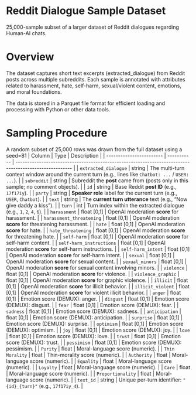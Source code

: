 # Reddit Dialogue Sample Dataset

25,000-sample subset of a larger dataset of Reddit dialogues regarding Human-AI chats.

# Overview

The dataset captures short text excerpts (extracted_dialogue) from Reddit posts across multiple subreddits. 
Each sample is annotated with attributes related to harassment, hate, self-harm, sexual/violent content, emotions, and moral foundations.

The data is stored in a Parquet file format for efficient loading and processing with Python or other data tools.

# Sampling Procedure

A random subset of 25,000 rows was drawn from the full dataset using a seed=81
| Column                   | Type        | Description                                                                                            |
| ------------------------ | ----------- | ------------------------------------------------------------------------------------------------------ |
| `extracted_dialogue`     | string      | The multi-turn context window around the current turn (e.g., lines like `Chatbot: ...` / `USER: ...`). |
| `subreddit`              | string      | Subreddit the **post** came from (posts only in this sample; no comment objects).                      |
| `id`                     | string      | Base Reddit **post ID** (e.g., `17f17iy`).                                                             |
| `party`                  | string      | **Speaker role** label for the current turn (e.g., `USER`, `Chatbot`).                                 |
| `text`                   | string      | The **current turn utterance** text (e.g., “Now give daddy a kiss”).                                   |
| `turn`                   | int         | Turn index within the extracted dialogue (e.g., `1`, `2`, `4`, `6`).                                   |
| `harassment`             | float [0,1] | OpenAI moderation **score** for harassment.                                                            |
| `harassment_threatening` | float [0,1] | OpenAI moderation **score** for threatening harassment.                                                |
| `hate`                   | float [0,1] | OpenAI moderation **score** for hate.                                                                  |
| `hate_threatening`       | float [0,1] | OpenAI moderation **score** for threatening hate.                                                      |
| `self-harm`              | float [0,1] | OpenAI moderation **score** for self-harm content.                                                     |
| `self-harm_instructions` | float [0,1] | OpenAI moderation **score** for self-harm instructions.                                                |
| `self-harm_intent`       | float [0,1] | OpenAI moderation **score** for self-harm intent.                                                      |
| `sexual`                 | float [0,1] | OpenAI moderation **score** for sexual content.                                                        |
| `sexual_minors`          | float [0,1] | OpenAI moderation **score** for sexual content involving minors.                                       |
| `violence`               | float [0,1] | OpenAI moderation **score** for violence.                                                              |
| `violence_graphic`       | float [0,1] | OpenAI moderation **score** for graphic violence.                                                      |
| `illicit`                | float [0,1] | OpenAI moderation **score** for illicit behavior.                                                      |
| `illicit_violent`        | float [0,1] | OpenAI moderation **score** for violent illicit behavior.                                              |
| `anger`                  | float [0,1] | Emotion score (DEMUX): anger.                                                                          |
| `disgust`                | float [0,1] | Emotion score (DEMUX): disgust.                                                                        |
| `fear`                   | float [0,1] | Emotion score (DEMUX): fear.                                                                           |
| `sadness`                | float [0,1] | Emotion score (DEMUX): sadness.                                                                        |
| `anticipation`           | float [0,1] | Emotion score (DEMUX): anticipation.                                                                   |
| `surprise`               | float [0,1] | Emotion score (DEMUX): surprise.                                                                       |
| `optimism`               | float [0,1] | Emotion score (DEMUX): optimism.                                                                       |
| `joy`                    | float [0,1] | Emotion score (DEMUX): joy.                                                                            |
| `love`                   | float [0,1] | Emotion score (DEMUX): love.                                                                           |
| `trust`                  | float [0,1] | Emotion score (DEMUX): trust.                                                                          |
| `pessimism`              | float [0,1] | Emotion score (DEMUX): pessimism.                                                                      |
| `Purity`                 | float       | Moral-language score (numeric).                                                                        |
| `Thin Morality`          | float       | Thin-morality score (numeric).                                                                         |
| `Authority`              | float       | Moral-language score (numeric).                                                                        |
| `Equality`               | float       | Moral-language score (numeric).                                                                        |
| `Loyalty`                | float       | Moral-language score (numeric).                                                                        |
| `Care`                   | float       | Moral-language score (numeric).                                                                        |
| `Proportionality`        | float       | Moral-language score (numeric).                                                                        |
| `text_id`                | string      | Unique per-turn identifier: `"{id}_{turn}"` (e.g., `17f17iy_4`).                                       |
